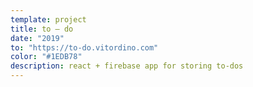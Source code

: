 ```yaml
---
template: project
title: to — do
date: "2019"
to: "https://to-do.vitordino.com"
color: "#1EDB78"
description: react + firebase app for storing to-dos
---
```

